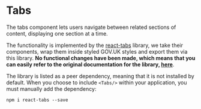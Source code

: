 # Tabs

The tabs component lets users navigate between related sections of content, displaying one section at a time.

The functionality is implemented by the [react-tabs](https://github.com/reactjs/react-tabs) library, we take their components, wrap them inside styled GOV.UK styles and export them via this library. **No functional changes have been made, which means that you can easily refer to the original documentation for the library, [here](https://github.com/reactjs/react-tabs)**.

The library is listed as a peer dependency, meaning that it is not installed by default. When you choose to include `<Tabs/>` within your application, you must manually add the dependency:

```
npm i react-tabs --save
```
